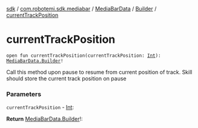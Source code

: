 [sdk](../../../index.md) / [com.robotemi.sdk.mediabar](../../index.md) / [MediaBarData](../index.md) / [Builder](index.md) / [currentTrackPosition](./current-track-position.md)

# currentTrackPosition

`open fun currentTrackPosition(currentTrackPosition: `[`Int`](https://kotlinlang.org/api/latest/jvm/stdlib/kotlin/-int/index.html)`): `[`MediaBarData.Builder`](index.md)`!`

Call this method upon pause to resume from current position of track. Skill should store the current track position on pause

### Parameters

`currentTrackPosition` - [Int](https://kotlinlang.org/api/latest/jvm/stdlib/kotlin/-int/index.html):

**Return**
[MediaBarData.Builder](index.md)!:

